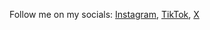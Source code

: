 Follow me on my socials:
[Instagram](https://instagram.com/cemalshabinas/),
[TikTok](https://tiktok.com/@cemalshabinas),
[X](https://x.com/cemalshabi)